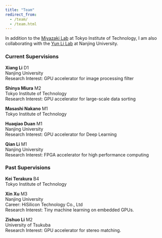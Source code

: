 ```yaml
---
title: "Team"
redirect_from: 
  - /team/
  - /team.html
---
```


In addition to the [Miyazaki Lab](http://www.lsc.cs.titech.ac.jp/en/) at Tokyo Institute of Technology, I am also
collaborating with the [Yun Li Lab](https://www.yunligroup.org/) at Nanjing University.


### Current Supervisions

**Xiang Li**     D1<br />
Nanjing University<br />
Research Interest: GPU accelerator for image processing filter

**Shinya Miura**     M2<br />
Tokyo Institute of Technology<br />
Research Interest: GPU accelerator for large-scale data sorting 

**Masashi Nakano**     M1<br />
Tokyo Institute of Technology<br />

**Huaqiao Duan** M1<br />
Nanjing University<br />
Research Interest: GPU accelerator for Deep Learning

**Qian Li** M1<br />
Nanjing University<br />
Research Interest: FPGA accelerator for high performance computing

### Past Supervisions

**Kei Terakura**     B4<br />
Tokyo Institute of Technology<br />

**Xin Xu**     M3<br />
Nanjing University<br />
Career: HiSilicon Technology Co., Ltd<br />
Research Interest: Tiny machine learning on embedded GPUs. 

**Zishuo Li**     M2<br />
University of Tsukuba<br />
Research Interest: GPU accelerator for stereo matching.
